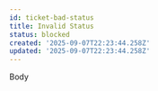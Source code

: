 ```yaml
---
id: ticket-bad-status
title: Invalid Status
status: blocked
created: '2025-09-07T22:23:44.258Z'
updated: '2025-09-07T22:23:44.258Z'
---
```


Body
